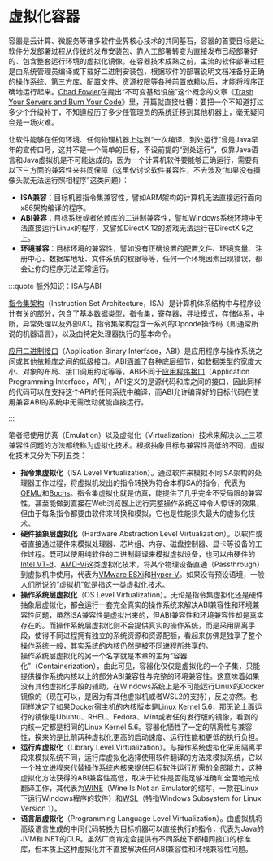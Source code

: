 # 虚拟化容器

容器是云计算、微服务等诸多软件业界核心技术的共同基石，容器的首要目标是让软件分发部署过程从传统的发布安装包、靠人工部署转变为直接发布已经部署好的、包含整套运行环境的虚拟化镜像。在容器技术成熟之前，主流的软件部署过程是由系统管理员编译或下载好二进制安装包，根据软件的部署说明文档准备好正确的操作系统、第三方库、配置文件、资源权限等各种前置依赖以后，才能将程序正确地运行起来。[Chad Fowler](http://chadfowler.com/)在提出“不可变基础设施”这个概念的文章《[Trash Your Servers and Burn Your Code](http://chadfowler.com/2013/06/23/immutable-deployments.html)》里，开篇就直接吐槽：要把一个不知道打过多少个升级补丁，不知道经历了多少任管理员的系统迁移到其他机器上，毫无疑问会是一场灾难。

让软件能够在任何环境、任何物理机器上达到“一次编译，到处运行”曾是Java早年的宣传口号，这并不是一个简单的目标，不设前提的“到处运行”，仅靠Java语言和Java虚拟机是不可能达成的，因为一个计算机软件要能够正确运行，需要有以下三方面的兼容性来共同保障（这里仅讨论软件兼容性，不去涉及“如果没有摄像头就无法运行照相程序”这类问题）：

- **ISA兼容**：目标机器指令集兼容性，譬如ARM架构的计算机无法直接运行面向x86架构编译的程序。
- **ABI兼容**：目标系统或者依赖库的二进制兼容性，譬如Windows系统环境中无法直接运行Linux的程序，又譬如DirectX 12的游戏无法运行在DirectX 9之上。
- **环境兼容**：目标环境的兼容性，譬如没有正确设置的配置文件、环境变量、注册中心、数据库地址、文件系统的权限等等，任何一个环境因素出现错误，都会让你的程序无法正常运行。

:::quote 额外知识：ISA与ABI

[指令集架构](https://en.wikipedia.org/wiki/Instruction_set_architecture)（Instruction Set Architecture，ISA）是计算机体系结构中与程序设计有关的部分，包含了基本数据类型，指令集，寄存器，寻址模式，存储体系，中断，异常处理以及外部I/O。指令集架构包含一系列的Opcode操作码（即通常所说的机器语言），以及由特定处理器执行的基本命令。

[应用二进制接口](https://en.wikipedia.org/wiki/Application_binary_interface)（Application Binary Interface，ABI）是应用程序与操作系统之间或其他依赖库之间的低级接口。ABI涵盖了各种底层细节，如数据类型的宽度大小、对象的布局、接口调用约定等等。ABI不同于[应用程序接口](https://en.wikipedia.org/wiki/API)（Application Programming Interface，API），API定义的是源代码和库之间的接口，因此同样的代码可以在支持这个API的任何系统中编译，而ABI允许编译好的目标代码在使用兼容ABI的系统中无需改动就能直接运行。

:::

笔者把使用仿真（Emulation）以及虚拟化（Virtualization）技术来解决以上三项兼容性问题的方法都统称为虚拟化技术。根据抽象目标与兼容性高低的不同，虚拟化技术又分为下列五类：

- **指令集虚拟化**（ISA Level Virtualization）。通过软件来模拟不同ISA架构的处理器工作过程，将虚拟机发出的指令转换为符合本机ISA的指令，代表为[QEMU](https://www.qemu.org/)和[Bochs](http://bochs.sourceforge.net/)。指令集虚拟化就是仿真，能提供了几乎完全不受局限的兼容性，甚至能做到直接在Web浏览器上运行完整操作系统这种令人惊讶的效果，但由于每条指令都要由软件来转换和模拟，它也是性能损失最大的虚拟化技术。
- **硬件抽象层虚拟化**（Hardware Abstraction Level Virtualization）。以软件或者直接通过硬件来模拟处理器、芯片组、内存、磁盘控制器、显卡等设备的工作过程。既可以使用纯软件的二进制翻译来模拟虚拟设备，也可以由硬件的[Intel VT-d](https://en.wikipedia.org/wiki/X86_virtualization#Intel-VT-d)、[AMD-Vi](https://en.wikipedia.org/wiki/X86_virtualization#AMD_virtualization_(AMD-V))这类虚拟化技术，将某个物理设备直通（Passthrough）到虚拟机中使用，代表为[VMware ESXi](https://www.vmware.com/)和[Hyper-V](https://docs.microsoft.com/en-us/virtualization/hyper-v-on-windows/about/)。如果没有预设语境，一般人们所说的“虚拟机”就是指这一类虚拟化技术。
- **操作系统层虚拟化**（OS Level Virtualization）。无论是指令集虚拟化还是硬件抽象层虚拟化，都会运行一套完全真实的操作系统来解决ABI兼容性和环境兼容性问题，虽然ISA兼容性是虚拟出来的，但ABI兼容性和环境兼容性却是真实存在的。而操作系统层虚拟化则不会提供真实的操作系统，而是采用隔离手段，使得不同进程拥有独立的系统资源和资源配额，看起来仿佛是独享了整个操作系统一般，其实系统的内核仍然是被不同进程所共享的。<br/>操作系统层虚拟化的另一个名字就是本章的主角“容器化”（Containerization），由此可见，容器化仅仅是虚拟化的一个子集，只能提供操作系统内核以上的部分ABI兼容性与完整的环境兼容性。这意味着如果没有其他虚拟化手段的辅助，在Windows系统上是不可能运行Linux的Docker镜像的（现在可以，是因为有其他虚拟机或者WSL2的支持），反之亦然。也同样决定了如果Docker宿主机的内核版本是Linux Kernel 5.6，那无论上面运行的镜像是Ubuntu、RHEL、Fedora、Mint或者任何发行版的镜像，看到的内核一定都是相同的Linux Kernel 5.6。容器化牺牲了一定的隔离性与兼容性，换来的是比前两种虚拟化更高的启动速度、运行性能和更低的执行负担。
- **运行库虚拟化**（Library Level Virtualization）。与操作系统虚拟化采用隔离手段来模拟系统不同，运行库虚拟化选择使用软件翻译的方法来模拟系统，它以一个独立进程来代替操作系统内核来提供目标软件运行所需的全部能力，这种虚拟化方法获得的ABI兼容性高低，取决于软件是否能足够准确和全面地完成翻译工作，其代表为[WINE](https://www.winehq.org/)（Wine Is Not an Emulator的缩写，一款在Linux下运行Windows程序的软件）和[WSL](https://docs.microsoft.com/en-us/windows/wsl/about)（特指Windows Subsystem for Linux Version 1）。
- **语言层虚拟化**（Programming Language Level Virtualization）。由虚拟机将高级语言生成的中间代码转换为目标机器可以直接执行的指令，代表为Java的JVM和.NET的CLR。虽然厂商肯定会提供有不同系统下都相同接口的标准库，但本质上这种虚拟化并不直接解决任何ABI兼容性和环境兼容性问题。

